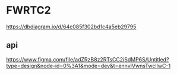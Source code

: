 # FWRTC2
https://dbdiagram.io/d/64c085f302bd1c4a5eb29795
## api
https://www.figma.com/file/adZRzB8z2RTsCC2jSdMP6S/Untitled?type=design&node-id=0%3A1&mode=dev&t=ennvIVwnsTwclIwC-1
